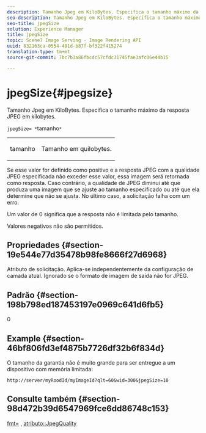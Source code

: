 ```yaml
---
description: Tamanho Jpeg em KiloBytes. Especifica o tamanho máximo da resposta JPEG em kilobytes.
seo-description: Tamanho Jpeg em KiloBytes. Especifica o tamanho máximo da resposta JPEG em kilobytes.
seo-title: jpegSize
solution: Experience Manager
title: jpegSize
topic: Scene7 Image Serving - Image Rendering API
uuid: 832163ca-0554-481d-b87f-bf322f415274
translation-type: tm+mt
source-git-commit: 7bc7b3a86fbcdc57cfdc31745fae3afc06e44b15

---
```



# jpegSize{#jpegsize}

Tamanho Jpeg em KiloBytes. Especifica o tamanho máximo da resposta JPEG em kilobytes.

`jpegSize= *`tamanho`*`

<table id="simpletable_EC2A8D8B65854B45B9CB184DA1069355"> 
 <tr class="strow"> 
  <td class="stentry"> <p><span class="codeph"> <span class="varname"> tamanho</span></span> </p> </td> 
  <td class="stentry"> <p>Tamanho em quilobytes. </p></td> 
 </tr> 
</table>

Se esse valor for definido como positivo e a resposta JPEG com a qualidade JPEG especificada não exceder esse valor, essa imagem será retornada como resposta. Caso contrário, a qualidade de JPEG diminui até que produza uma imagem que se ajuste ao tamanho especificado ou até que ela determine que não se ajusta. No último caso, a solicitação falha com um erro.

Um valor de 0 significa que a resposta não é limitada pelo tamanho.

Valores negativos não são permitidos.

## Propriedades {#section-19e544e77d35478b98fe8666f27d6968}

Atributo de solicitação. Aplica-se independentemente da configuração de camada atual. Ignorado se o formato de imagem de saída não for JPEG.

## Padrão {#section-198b798ed187453197e0969c641d6fb5}

0

## Example {#section-46bf806fd3ef4875b7726df32b6f834d}

O tamanho da garantia não é muito grande para ser entregue a um dispositivo com memória limitada:

`http://server/myRoodId/myImageId?qlt=60&wid=300&jpegSize=10`

## Consulte também {#section-98d472b39d6547969fce6dd86748c153}

[fmt=](../../../../../is-api/http-ref/image-serving-api-ref/c-http-protocol-reference/c-command-reference/r-is-http-fmt.md#reference-cdf10043423b45ba9fe15157fb3ae37a) , [atributo::JpegQuality](../../../../../is-api/image-catalog/image-serving-api-ref/c-image-catalog-reference/c-attributes-reference/r-jpegquality.md#reference-4a879e7c46024c8a898a9fd226f9eb09)
